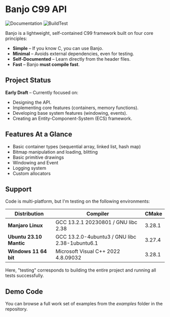 # Banjo C99 API

![Documentation](https://github.com/OragonEfreet/banjo/actions/workflows/documentation.yml/badge.svg)
![BuildTest](https://github.com/OragonEfreet/banjo/actions/workflows/cmake-multi-platform.yml/badge.svg)

Banjo is a lightweight, self-contained C99 framework built on four core principles:  

- **Simple** – If you know C, you can use Banjo.  
- **Minimal** – Avoids external dependencies, even for testing.  
- **Self-Documented** – Learn directly from the header files.  
- **Fast** – Banjo **must compile fast**.  

## Project Status  

**Early Draft** – Currently focused on:  
- Designing the API.  
- Implementing core features (containers, memory functions).  
- Developing base system features (windowing, events).  
- Creating an Entity-Component-System (ECS) framework.  

## Features At a Glance

- Basic container types (sequential array, linked list, hash map)
- Bitmap manipulation and loading, blitting
- Basic primitive drawings
- Windowing and Event
- Logging system
- Custom allocators

## Support

Code is multi-platform, but I'm testing on the following environments:

| **Distribution**        | **Compiler**                                   | **CMake** |
|-------------------------|------------------------------------------------|-----------|
| **Manjaro Linux**       | GCC 13.2.1 20230801 / GNU libc 2.38            | 3.28.1    |
| **Ubuntu 23.10 Mantic** | GCC 13.2.0-4ubuntu3 / GNU libc 2.38-1ubuntu6.1 | 3.27.4    |
| **Windows 11 64 bit**   | Microsoft Visual C++ 2022 4.8.09032            | 3.28.1    |

Here, "testing" corresponds to building the entire project and running all tests successfully.

## Demo Code

You can browse a full work set of examples from the _examples_ folder in the repository.







